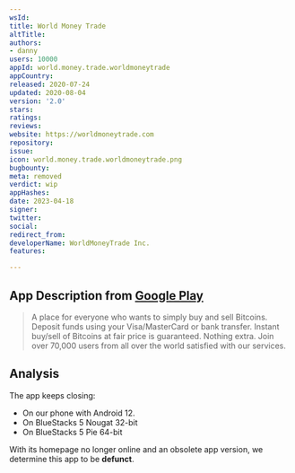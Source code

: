 ```yaml
---
wsId: 
title: World Money Trade
altTitle: 
authors:
- danny
users: 10000
appId: world.money.trade.worldmoneytrade
appCountry: 
released: 2020-07-24
updated: 2020-08-04
version: '2.0'
stars: 
ratings: 
reviews: 
website: https://worldmoneytrade.com
repository: 
issue: 
icon: world.money.trade.worldmoneytrade.png
bugbounty: 
meta: removed
verdict: wip
appHashes: 
date: 2023-04-18
signer: 
twitter: 
social: 
redirect_from: 
developerName: WorldMoneyTrade Inc.
features: 

---
```


## App Description from [Google Play](https://play.google.com/store/apps/details?id=world.money.trade.worldmoneytrade)

> A place for everyone who wants to simply buy and sell Bitcoins. Deposit funds using your Visa/MasterCard or bank transfer. Instant buy/sell of Bitcoins at fair price is guaranteed. Nothing extra. Join over 70,000 users from all over the world satisfied with our services.

## Analysis 

The app keeps closing: 
- On our phone with Android 12. 
- On BlueStacks 5 Nougat 32-bit
- On BlueStacks 5 Pie 64-bit

With its homepage no longer online and an obsolete app version, we determine this app to be **defunct**. 

